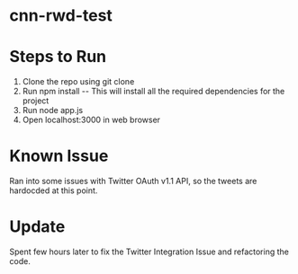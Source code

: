 cnn-rwd-test
============
Steps to Run
=============
1. Clone the repo using git clone
2. Run npm install -- This will install all the required dependencies for the project
3. Run node app.js 
4. Open localhost:3000 in web browser

Known Issue
============
Ran into some issues with Twitter OAuth v1.1 API, so the tweets are hardocded at this point.

Update
========
Spent few hours later to fix the Twitter Integration Issue and refactoring the code.

